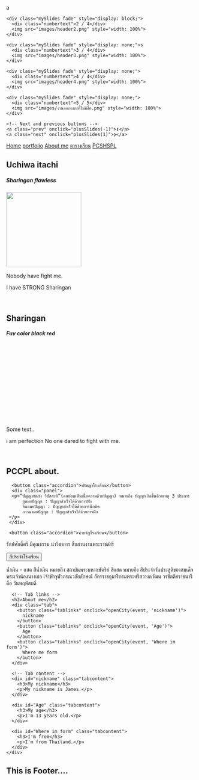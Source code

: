 <html lang="en"><head>
  <title>Page Title</title>
  <meta charset="UTF-8">
  <meta name="viewport" content="width=device-width, initial-scale=1">a
  <link rel="stylesheet" href="styles.css">
  <!-- <link rel="stylesheet" href="myCSS.css" />-->
</head>
<body>
  <!-- Slideshow container -->
  <div class="slideshow-container">
    <!-- Full-width images with number and caption text -->
    <div class="mySlides fade" style="display: none;">
      <div class="numbertext">1 / 4</div>
      <img src="images/header1.png" style="width: 100%">
    </div>

    <div class="mySlides fade" style="display: block;">
      <div class="numbertext">2 / 4</div>
      <img src="images/header2.png" style="width: 100%">
    </div>

    <div class="mySlides fade" style="display: none;">s
      <div class="numbertext">3 / 4</div>
      <img src="images/header3.png" style="width: 100%">
    </div>

    <div class="mySlides fade" style="display: none;">
      <div class="numbertext">4 / 4</div>
      <img src="images/header4.png" style="width: 100%">
    </div>
    
    <div class="mySlides fade" style="display: none;">
      <div class="numbertext">5 / 5</div>
      <img src="images/งานออกแบบที่ไม่มีชื่อ.png" style="width: 100%">
    </div>

    <!-- Next and previous buttons -->
    <a class="prev" onclick="plusSlides(-1)">❮</a>
    <a class="next" onclick="plusSlides(1)">❯</a>
  </div>

  <!-- The dots/circles 
  <div style="text-align: center">
    <span class="dot" onclick="currentSlide(1)"></span>
    <span class="dot" onclick="currentSlide(2)"></span>
    <span class="dot" onclick="currentSlide(3)"></span>
  </div>-->
  <!---->
  <div class="navbar">
    <a href="index.html">Home</a>
    <a href="portfolio.html">portfolio</a>
    <a href="about.html">About me</a>
    <a href="table.html">ตารางเรียน</a>
    <a href="http://www.pccpl.ac.th/">PCSHSPL</a>
      </div>
    </div>
  </div>
  <div class="row">
    <!--<div class="side">
      <h2>About Me</h2>
      <h5>Photo of me:</h5>
      <div class="aboutme"></div>
      <image src="images/aboutme.png" />
      <p>Some text about me in culpa qui officia deserunt mollit anim..</p>
      <h3>More Text</h3>
      <p>Lorem ipsum dolor sit ame.</p>
      <div class="fakeimg" style="height: 60px">Image</div>
      <br />
      <div class="fakeimg" style="height: 60px">Image</div>
      <br />
      <div class="fakeimg" style="height: 60px">Image</div>
    </div>-->
    <div class="main">
      <h2>Uchiwa itachi</h2>
      <h5>Sharingan flawless</h5>
      <img src="images/itaji.jpg" style="height: 200px">
      <p>Nobody have fight me.</p>
      <p>
        I have STRONG Sharingan
      </p>
      <br>
      <h2>Sharingan</h2>
      <h5>Fuv color black red</h5>
      <div class="fakeing" style="height: 200px"></div>
      <p>Some text..</p> 
      <p>
        i am perfection No one dared to fight with me.
      </p>
      <br>   
      <h2>PCCPL about.</h2>
     
      <button class="accordion">ปรัชญาโรงเรียน</button>
      <div class="panel">
      <p>“ปัญญายัตถัง วิปัสสะติ”(คนย่อมเห็นเนื้อความด้วยปัญญา) หมายถึง ปัญญาเกิดขึ้นด้วยเหตุ 3 ประการ
          สุตมยปัญญา : ปัญญาสำเร็จได้ด้วยการฟัง
          จินตมยปัญญา : ปัญญาสำเร็จได้ด้วยการนึกคิด
          ภาวนามยปัญญา : ปัญญาสำเร็จได้ด้วยการฝึก
     </p>
     </div>

     <button class="accordion">คำขวัญโรงเรียน</button>
<div class="panel">
  <p>รักษ์ศักดิ์ศรี มีคุณธรรม นำวิชาการ สืบสานงานพระราชดำริ</p>
</div>

<button class="accordion">สีประจำโรงเรียน</button>
<div class="panel">
  <p>น้ำเงิน - แสด
    สีน้ำเงิน หมายถึง สถาบันพระมหากษัตริย์
    สีแสด หมายถึง สีประจำวันประสูติของสมเด็จพระเจ้าน้องนางเธอ เจ้าฟ้าจุฬาภรณวลัยลักษณ์ อัครราชกุมารีกรมพระศรีสวางควัฒน วรขัตติยราชนารี คือ วันพฤหัสบดี</p>
</div>

<script>
  var acc = document.getElementsByClassName("accordion");
  var i;
  
  for (i = 0; i < acc.length; i++) {
    acc[i].addEventListener("click", function() {
      this.classList.toggle("active");
      var panel = this.nextElementSibling;
      if (panel.style.display === "block") {
        panel.style.display = "none";
      } else {
        panel.style.display = "block";
      }
    });
  }
  </script>
  
      <!-- Tab links -->
      <h2>About me</h2>
      <div class="tab">
        <button class="tablinks" onclick="openCity(event, 'nickname')">
          nickname
        </button>
        <button class="tablinks" onclick="openCity(event, 'Age')">
          Age
        </button>
        <button class="tablinks" onclick="openCity(event, 'Where im form')">
          Where me form
        </button>
      </div>

      <!-- Tab content -->
      <div id="nickname" class="tabcontent">
        <h3>My nickname</h3>
        <p>My nickname is James.</p>
      </div>

      <div id="Age" class="tabcontent">
        <h3>My age</h3>
        <p>I'm 13 years old.</p>
      </div>

      <div id="Where im form" class="tabcontent">
        <h3>I'm from</h3>
        <p>I'm from Thailand.</p>
      </div>
    </div>
  </div>

  <div class="footer">
    <h2>This is Footer....</h2>
  </div>
  <script>
    var acc = document.getElementsByClassName("accordion");
    var i;

    for (i = 0; i < acc.length; i++) {
      acc[i].addEventListener("click", function () {
        /* Toggle between adding and removing the "active" class,
  to highlight the button that controls the panel */
        this.classList.toggle("active");

        /* Toggle between hiding and showing the active panel */
        var panel = this.nextElementSibling;
        if (panel.style.display === "block") {
          panel.style.display = "none";
        } else {
          panel.style.display = "block";
        }
      });
    }
    function openCity(evt, cityName) {
      // Declare all variables
      var i, tabcontent, tablinks;

      // Get all elements with class="tabcontent" and hide them
      tabcontent = document.getElementsByClassName("tabcontent");
      for (i = 0; i < tabcontent.length; i++) {
        tabcontent[i].style.display = "none";
      }

      // Get all elements with class="tablinks" and remove the class "active"
      tablinks = document.getElementsByClassName("tablinks");
      for (i = 0; i < tablinks.length; i++) {
        tablinks[i].className = tablinks[i].className.replace(" active", "");
      }

      // Show the current tab, and add an "active" class to the button that opened the tab
      document.getElementById(cityName).style.display = "block";
      evt.currentTarget.className += " active";
    }
    var slideIndex = 0;
    showSlides();

    function showSlides() {
      var i;
      var slides = document.getElementsByClassName("mySlides");
      for (i = 0; i < slides.length; i++) {
        slides[i].style.display = "none";
      }
      slideIndex++;
      if (slideIndex > slides.length) {
        slideIndex = 1;
      }
      slides[slideIndex - 1].style.display = "block";
      setTimeout(showSlides, 5000); // Change image every 2 seconds
    }
  </script>


</body></html>
